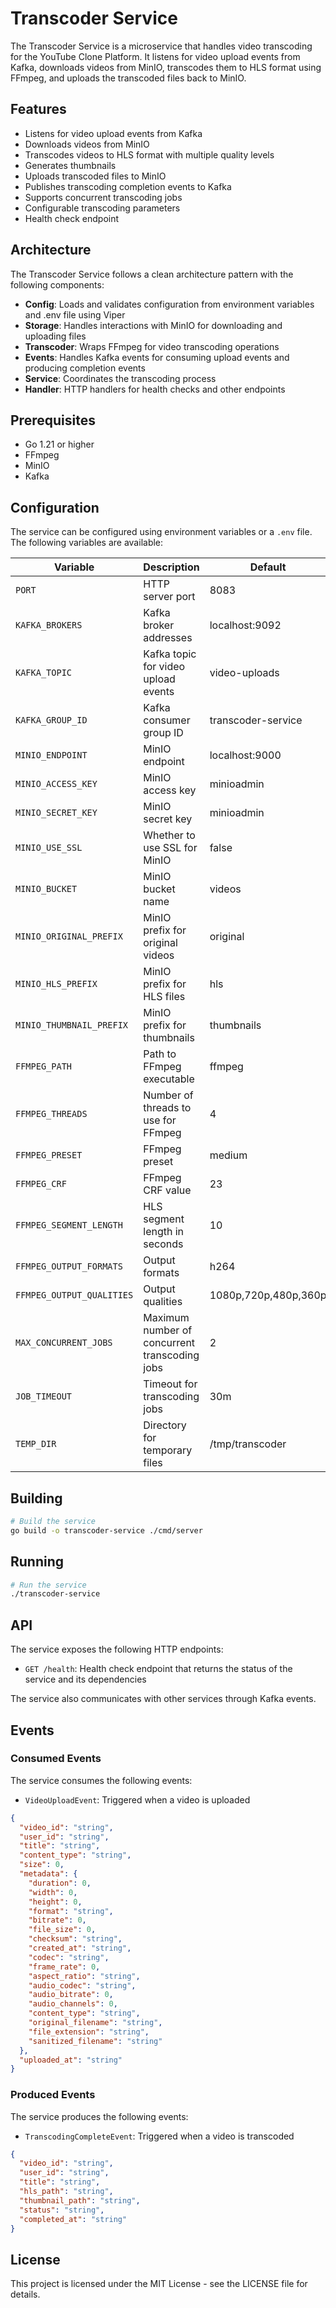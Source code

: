 # Transcoder Service

The Transcoder Service is a microservice that handles video transcoding for the YouTube Clone Platform. It listens for video upload events from Kafka, downloads videos from MinIO, transcodes them to HLS format using FFmpeg, and uploads the transcoded files back to MinIO.

## Features

- Listens for video upload events from Kafka
- Downloads videos from MinIO
- Transcodes videos to HLS format with multiple quality levels
- Generates thumbnails
- Uploads transcoded files to MinIO
- Publishes transcoding completion events to Kafka
- Supports concurrent transcoding jobs
- Configurable transcoding parameters
- Health check endpoint

## Architecture

The Transcoder Service follows a clean architecture pattern with the following components:

- **Config**: Loads and validates configuration from environment variables and .env file using Viper
- **Storage**: Handles interactions with MinIO for downloading and uploading files
- **Transcoder**: Wraps FFmpeg for video transcoding operations
- **Events**: Handles Kafka events for consuming upload events and producing completion events
- **Service**: Coordinates the transcoding process
- **Handler**: HTTP handlers for health checks and other endpoints

## Prerequisites

- Go 1.21 or higher
- FFmpeg
- MinIO
- Kafka

## Configuration

The service can be configured using environment variables or a `.env` file. The following variables are available:

| Variable                  | Description                                   | Default              |
| ------------------------- | --------------------------------------------- | -------------------- |
| `PORT`                    | HTTP server port                              | 8083                 |
| `KAFKA_BROKERS`           | Kafka broker addresses                        | localhost:9092       |
| `KAFKA_TOPIC`             | Kafka topic for video upload events           | video-uploads        |
| `KAFKA_GROUP_ID`          | Kafka consumer group ID                       | transcoder-service   |
| `MINIO_ENDPOINT`          | MinIO endpoint                                | localhost:9000       |
| `MINIO_ACCESS_KEY`        | MinIO access key                              | minioadmin           |
| `MINIO_SECRET_KEY`        | MinIO secret key                              | minioadmin           |
| `MINIO_USE_SSL`           | Whether to use SSL for MinIO                  | false                |
| `MINIO_BUCKET`            | MinIO bucket name                             | videos               |
| `MINIO_ORIGINAL_PREFIX`   | MinIO prefix for original videos              | original             |
| `MINIO_HLS_PREFIX`        | MinIO prefix for HLS files                    | hls                  |
| `MINIO_THUMBNAIL_PREFIX`  | MinIO prefix for thumbnails                   | thumbnails           |
| `FFMPEG_PATH`             | Path to FFmpeg executable                     | ffmpeg               |
| `FFMPEG_THREADS`          | Number of threads to use for FFmpeg           | 4                    |
| `FFMPEG_PRESET`           | FFmpeg preset                                 | medium               |
| `FFMPEG_CRF`              | FFmpeg CRF value                              | 23                   |
| `FFMPEG_SEGMENT_LENGTH`   | HLS segment length in seconds                 | 10                   |
| `FFMPEG_OUTPUT_FORMATS`   | Output formats                                | h264                 |
| `FFMPEG_OUTPUT_QUALITIES` | Output qualities                              | 1080p,720p,480p,360p |
| `MAX_CONCURRENT_JOBS`     | Maximum number of concurrent transcoding jobs | 2                    |
| `JOB_TIMEOUT`             | Timeout for transcoding jobs                  | 30m                  |
| `TEMP_DIR`                | Directory for temporary files                 | /tmp/transcoder      |

## Building

```bash
# Build the service
go build -o transcoder-service ./cmd/server
```

## Running

```bash
# Run the service
./transcoder-service
```

## API

The service exposes the following HTTP endpoints:

- `GET /health`: Health check endpoint that returns the status of the service and its dependencies

The service also communicates with other services through Kafka events.

## Events

### Consumed Events

The service consumes the following events:

- `VideoUploadEvent`: Triggered when a video is uploaded

```json
{
  "video_id": "string",
  "user_id": "string",
  "title": "string",
  "content_type": "string",
  "size": 0,
  "metadata": {
    "duration": 0,
    "width": 0,
    "height": 0,
    "format": "string",
    "bitrate": 0,
    "file_size": 0,
    "checksum": "string",
    "created_at": "string",
    "codec": "string",
    "frame_rate": 0,
    "aspect_ratio": "string",
    "audio_codec": "string",
    "audio_bitrate": 0,
    "audio_channels": 0,
    "content_type": "string",
    "original_filename": "string",
    "file_extension": "string",
    "sanitized_filename": "string"
  },
  "uploaded_at": "string"
}
```

### Produced Events

The service produces the following events:

- `TranscodingCompleteEvent`: Triggered when a video is transcoded

```json
{
  "video_id": "string",
  "user_id": "string",
  "title": "string",
  "hls_path": "string",
  "thumbnail_path": "string",
  "status": "string",
  "completed_at": "string"
}
```

## License

This project is licensed under the MIT License - see the LICENSE file for details.
